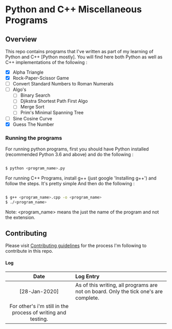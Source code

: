 # Python and C++ Miscellaneous Programs

## Overview

This repo contains programs that I've written as part of my learning of Python and C++ [Python mostly].
You will find here both Python as well as C++ implementations of the following :

- [x] Alpha Triangle
- [x] Rock-Paper-Scissor Game
- [ ] Convert Standard Numbers to Roman Numerals
- [ ] Algo's
    - [ ] Binary Search
    - [ ] Djikstra Shortest Path First Algo
    - [ ] Merge Sort
    - [ ] Prim's Minimal Spanning Tree
- [ ] Sine Cosine Curve
- [x] Guess The Number

### Running the programs

For running python programs, first you should have Python installed (recommended Python 3.6 and above) and do the following :

   ```bash

   $ python <program_name>.py

   ```

For running C++ Programs, install g++ (just google 'Installing g++') and follow the steps. It's pretty simple
And then do the following :

   ```bash

   $ g++ <program_name>.cpp -o <program_name>
   $ ./<program_name>
   
   ```

Note: \<program\_name\> means the just the name of the program and not the extension.

## Contributing

Please visit [Contributing guidelines](CONTRIBUTING.md) for the process I'm following to contribute in this repo.

#### Log

|  Date  | Log Entry |
| :---:  | :--- |
| [28-Jan-2020] | As of this writing, all programs are not on board. Only the tick one's are complete.
                  For other's i'm still in the process of writing and testing. |

